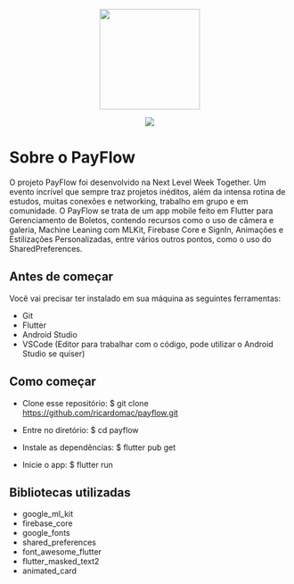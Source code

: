 <p align="center"><img width="180px" src="https://github.com/rocketseat-education/nlw-06-flutter/raw/main/.github/payflow-logo.png"></p>
<p align="center"><img src="https://img.shields.io/badge/flutter-2.2.3-blue"></p>


# Sobre o PayFlow
<p>
O projeto PayFlow foi desenvolvido na Next Level Week Together. Um evento incrível que sempre traz projetos inéditos, além da intensa rotina de estudos, muitas conexões e networking, trabalho em grupo e em comunidade.
O PayFlow se trata de um app mobile feito em Flutter para Gerenciamento de Boletos, contendo recursos como o uso de câmera e galeria, Machine Leaning com MLKit, Firebase Core e SignIn, Animações e Estilizações Personalizadas, entre vários outros pontos, como o uso do SharedPreferences.
</p>

## Antes de começar
Você vai precisar ter instalado em sua máquina as seguintes ferramentas: 
* Git 
* Flutter
* Android Studio 
* VSCode (Editor para trabalhar com o código, pode utilizar o Android Studio se quiser)


## Como começar

- Clone esse repositório:
$ git clone https://github.com/ricardomac/payflow.git

- Entre no diretório:
$ cd payflow

- Instale as dependências:
$ flutter pub get

- Inicie o app: 
$ flutter run

## Bibliotecas utilizadas
* google_ml_kit
* firebase_core
* google_fonts
* shared_preferences
* font_awesome_flutter
* flutter_masked_text2
* animated_card